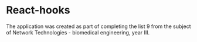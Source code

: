# React-hooks
The application was created as part of completing the list 9 from the subject of Network Technologies - biomedical engineering, year III.
